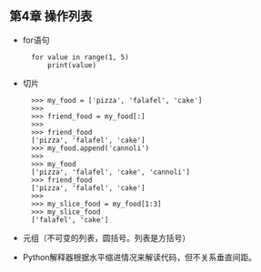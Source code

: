 ## 第4章 操作列表
- for语句

		for value in range(1, 5)
        	print(value)
- 切片

        >>> my_food = ['pizza', 'falafel', 'cake']
        >>>
        >>> friend_food = my_food[:]
        >>>
        >>> friend_food
        ['pizza', 'falafel', 'cake']
        >>> my_food.append('cannoli')
        >>>
        >>> my_food
        ['pizza', 'falafel', 'cake', 'cannoli']
        >>> friend_food
        ['pizza', 'falafel', 'cake']
        >>>
        >>> my_slice_food = my_food[1:3]
        >>> my_slice_food
        ['falafel', 'cake']

- 元组（不可变的列表，圆括号。列表是方括号）
- Python解释器根据水平缩进情况来解读代码，但不关系垂直间距。